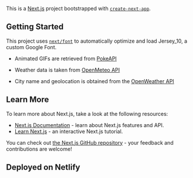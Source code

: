 This is a [Next.js](https://nextjs.org/) project bootstrapped with [`create-next-app`](https://github.com/vercel/next.js/tree/canary/packages/create-next-app).

## Getting Started

This project uses [`next/font`](https://nextjs.org/docs/basic-features/font-optimization) to automatically optimize and load Jersey_10, a custom Google Font.

- Animated GIFs are retrieved from [PokeAPI](https://pokeapi.co/docs/v2)

- Weather data is taken from [OpenMeteo API](https://open-meteo.com/)

- City name and geolocation is obtained from the [OpenWeather API](https://openweathermap.org/)

## Learn More

To learn more about Next.js, take a look at the following resources:

- [Next.js Documentation](https://nextjs.org/docs) - learn about Next.js features and API.
- [Learn Next.js](https://nextjs.org/learn) - an interactive Next.js tutorial.

You can check out [the Next.js GitHub repository](https://github.com/vercel/next.js/) - your feedback and contributions are welcome!

## Deployed on Netlify